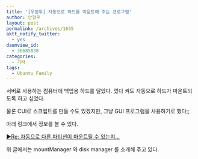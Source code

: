 ```yaml
---
title: '[우분투] 자동으로 하드를 마운트해 주는 프로그램'
author: 안형우
layout: post
permalink: /archives/1655
aktt_notify_twitter:
  - yes
daumview_id:
  - 36685838
categories:
  - 기타
tags:
  - Ubuntu Family
---
```

서버로 사용하는 컴퓨터에 백업용 하드를 달았다. 껐다 켜도 자동으로 하드가 마운트되도록 하고 싶었다.

물론 CUI로 스크립트를 만들 수도 있겠지만, 그냥 GUI 프로그램을 사용하기로 했다;;

아래 링크에서 정보를 볼 수 있다.

[▶Re: 자동으로 다른 파티션이 마운트될 수 있는지&#8230;][1]

위 글에서는 mountManager 와 disk manager 를 소개해 주고 있다.

&nbsp;

 [1]: http://www.ubuntu.or.kr/viewtopic.php?p=12619#p12619